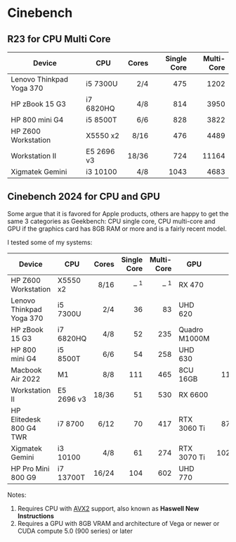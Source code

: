 # Cinebench

## R23 for CPU Multi Core

| Device                   | CPU        | Cores | Single Core | Multi-Core | 
|--------------------------|------------|------:|------------:|-----------:|
| Lenovo Thinkpad Yoga 370 | i5 7300U   |   2/4 |         475 |       1202 |
| HP zBook 15 G3           | i7 6820HQ  |   4/8 |         814 |       3950 |
| HP 800 mini G4           | i5 8500T   |   6/6 |         828 |       3822 |
| HP Z600 Workstation      | X5550 x2   |  8/16 |         476 |       4489 |
| Workstation II           | E5 2696 v3 | 18/36 |         724 |      11164 |
| Xigmatek Gemini          | i3 10100   |   4/8 |        1043 |       4683 |


## Cinebench 2024 for CPU and GPU

Some argue that it is favored for Apple products, others are happy to get the same 3 categories as Geekbench: CPU single core, CPU multi-core and GPU if the graphics card has 8GB RAM or more and is a fairly recent model.

I tested some of my systems:

| Device                   | CPU        | Cores | Single Core | Multi-Core |     GPU       |  pts   |
|--------------------------|------------|------:|------------:|-----------:|---------------|-------:|
| HP Z600 Workstation      | X5550 x2   |  8/16 | – <sup>1</sup> | – <sup>1</sup> | RX 470 | – <sup>2</sup> |
| Lenovo Thinkpad Yoga 370 | i5 7300U   |   2/4 |          36 |         83 | UHD 620       | – <sup>2</sup> |
| HP zBook 15 G3           | i7 6820HQ  |   4/8 |          52 |        235 | Quadro M1000M | – <sup>2</sup> |
| HP 800 mini G4           | i5 8500T   |   6/6 |          54 |        258 | UHD 630       | – <sup>2</sup> |
| Macbook Air 2022         | M1         |   8/8 |         111 |        465 | 8CU 16GB      |  1167 |
| Workstation II           | E5 2696 v3 | 18/36 |          51 |        530 | RX 6600       |       |
| HP Elitedesk 800 G4 TWR  | i7 8700    |  6/12 |          70 |        417 | RTX 3060 Ti   |  8709 |
| Xigmatek Gemini          | i3 10100   |   4/8 |          61 |        274 | RTX 3070 Ti   | 10263 |
| HP Pro Mini 800 G9       | i7 13700T  | 16/24 |         104 |        602 | UHD 770       | – <sup>2</sup> |

Notes:
1. Requires CPU with [AVX2](https://en.wikipedia.org/wiki/Advanced_Vector_Extensions#Advanced_Vector_Extensions_2) support, also known as __Haswell New Instructions__
2. Requires a GPU with 8GB VRAM and architecture of Vega or newer or CUDA compute 5.0 (900 series) or later
